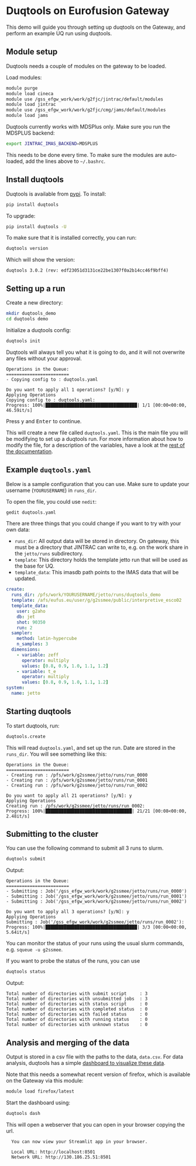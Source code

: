 # Duqtools on Eurofusion Gateway

This demo will guide you through setting up duqtools on the Gateway, and perform an example UQ run using duqtools.

## Module setup

Duqtools needs a couple of modules on the gateway to be loaded.

Load modules:

```bash
module purge
module load cineca
module use /gss_efgw_work/work/g2fjc/jintrac/default/modules
module load jintrac
module use /gss_efgw_work/work/g2fjc/cmg/jams/default/modules
module load jams
```

Duqtools currently works with MDSPlus only. Make sure you run the MDSPLUS backend:

```bash
export JINTRAC_IMAS_BACKEND=MDSPLUS
```

This needs to be done every time. To make sure the modules are auto-loaded, add the lines above to `~/.bashrc`.

## Install duqtools

Duqtools is available from [pypi](https://pypi.org/project/pipi). To install:

```bash
pip install duqtools
```

To upgrade:

```bash
pip install duqtools -U
```

To make sure that it is installed correctly, you can run:

```bash
duqtools version
```

Which will show the version:

```
duqtools 3.0.2 (rev: edf23051d3131ce22be1307f0a2b14cc46f9bff4)
```

## Setting up a run

Create a new directory:

```bash
mkdir duqtools_demo
cd duqtools demo
```

Initialize a duqtools config:

```bash
duqtools init
```

Duqtools will always tell you what it is going to do, and it will not overwrite any files without your approval.

```
Operations in the Queue:
========================
- Copying config to : duqtools.yaml

Do you want to apply all 1 operations? [y/N]: y
Applying Operations
Copying config to : duqtools.yaml:
Progress: 100%|███████████████████████████████████| 1/1 [00:00<00:00, 46.59it/s]
```

Press <kbd>y</kbd> and <kbd>Enter</kbd> to continue.

This will create a new file called `duqtools.yaml`. This is the main file you will be modifying to set up a duqtools run. For more information about how to modify the file, for a description of the variables, have a look at the [rest of the documentation](./usage.md).

## Example `duqtools.yaml`

Below is a sample configuration that you can use. Make sure to update your username (`YOURUSERNAME`) in `runs_dir`.

To open the file, you could use `nedit`:

```bash
gedit duqtools.yaml
```

There are three things that you could change if you want to try with your own data:

- `runs_dir`: All output data will be stored in directory. On gateway, this must be a directory that JINTRAC can write to, e.g. on the work share in the `jetto/runs` subdirectory.
- `template`: This directory holds the template jetto run that will be used as the base for UQ.
- `template_data`: This imasdb path points to the IMAS data that will be updated.

```yaml
create:
  runs_dir: /pfs/work/YOURUSERNAME/jetto/runs/duqtools_demo
  template: /afs/eufus.eu/user/g/g2ssmee/public/interpretive_esco02
  template_data:
    user: g2aho
    db: jet
    shot: 90350
    run: 2
  sampler:
    method: latin-hypercube
    n_samples: 3
  dimensions:
    - variable: zeff
      operator: multiply
      values: [0.8, 0.9, 1.0, 1.1, 1.2]
    - variable: t_e
      operator: multiply
      values: [0.8, 0.9, 1.0, 1.1, 1.2]
system:
  name: jetto
```

## Starting duqtools

To start duqtools, run:

```bash
duqtools.create
```

This will read `duqtools.yaml`, and set up the run. Date are stored in the `runs_dir`.
You will see something like this:

```
Operations in the Queue:
========================
- Creating run : /pfs/work/g2ssmee/jetto/runs/run_0000
- Creating run : /pfs/work/g2ssmee/jetto/runs/run_0001
- Creating run : /pfs/work/g2ssmee/jetto/runs/run_0002

Do you want to apply all 21 operations? [y/N]: y
Applying Operations
Creating run : /pfs/work/g2ssmee/jetto/runs/run_0002:
Progress: 100%|█████████████████████████████████| 21/21 [00:08<00:00,  2.48it/s]
```

## Submitting to the cluster

You can use the following command to submit all 3 runs to slurm.

```bash
duqtools submit
```

Output:

```
Operations in the Queue:
========================
- Submitting : Job('/gss_efgw_work/work/g2ssmee/jetto/runs/run_0000')
- Submitting : Job('/gss_efgw_work/work/g2ssmee/jetto/runs/run_0001')
- Submitting : Job('/gss_efgw_work/work/g2ssmee/jetto/runs/run_0002')

Do you want to apply all 3 operations? [y/N]: y
Applying Operations
Submitting : Job('/gss_efgw_work/work/g2ssmee/jetto/runs/run_0002'):
Progress: 100%|███████████████████████████████████| 3/3 [00:00<00:00,  5.64it/s]
```

You can monitor the status of your runs using the usual slurm commands, e.g. `squeue -u g2ssmee`.

If you want to probe the status of the runs, you can use

```bash
duqtools status
```

Output:

```
Total number of directories with submit script     : 3
Total number of directories with unsubmitted jobs  : 3
Total number of directories with status script     : 0
Total number of directories with completed status  : 0
Total number of directories with failed status     : 0
Total number of directories with running status    : 0
Total number of directories with unknown status    : 0
```

## Analysis and merging of the data

Output is stored in a csv file with the paths to the data, `data.csv`.
For data analysis, duqtools has a simple [dashboard to visualize these data](./dash.md).

Note that this needs a somewhat recent version of firefox, which is available on the Gateway via this module:

```bash
module load firefox/latest
```

Start the dashboard using:

```bash
duqtools dash
```

This will open a webserver that you can open in your browser copying the url.

```
  You can now view your Streamlit app in your browser.

  Local URL: http://localhost:8501
  Network URL: http://130.186.25.51:8501
```
